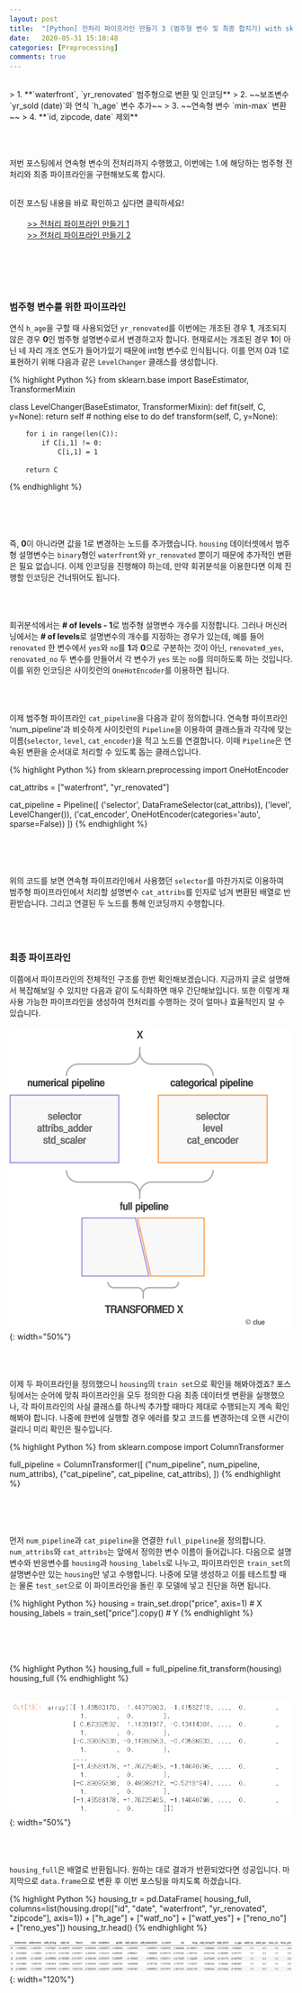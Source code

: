 ```yaml
---
layout: post
title:  "[Python] 전처리 파이프라인 만들기 3 (범주형 변수 및 최종 합치기) with sklearn pipeline processing StandardScaler OneHotEncoder"
date:   2020-05-31 15:10:48
categories: [Preprocessing]
comments: true
---
```

<br>
> 1. **`waterfront`, `yr_renovated` 범주형으로 변환 및 인코딩**
> 2. ~~보조변수 `yr_sold (date)`와 연식 `h_age` 변수 추가~~
> 3. ~~연속형 변수 `min-max` 변환~~
> 4. **`id, zipcode, date` 제외**

<br><br>

저번 포스팅에서 연속형 변수의 전처리까지 수행했고, 이번에는 1.에 해당하는 범주형 전처리와 최종 파이프라인을 구현해보도록 합시다.
<br><br>

이전 포스팅 내용을 바로 확인하고 싶다면 클릭하세요!  <br><br>
&nbsp;&nbsp;&nbsp;&nbsp;&nbsp;&nbsp;&nbsp; [>> 전처리 파이프라인 만들기 1][next-1]<br>
&nbsp;&nbsp;&nbsp;&nbsp;&nbsp;&nbsp;&nbsp; [>> 전처리 파이프라인 만들기 2][next-2]

<br><br><br><br>

### 범주형 변수를 위한 파이프라인
연식 `h_age`을 구할 때 사용되었던 `yr_renovated`를 이번에는 개조된 경우 **1**, 개조되지 않은 경우 **0**인 범주형 설명변수로서 변경하고자 합니다. 현재로서는 개조된 경우 **1**이 아닌 네 자리 개조 연도가 들어가있기 때문에 int형 변수로 인식됩니다. 이를 먼저 0과 1로 표현하기 위해 다음과 같은 `LevelChanger` 클래스를 생성합니다.

{% highlight Python %}
from sklearn.base import BaseEstimator, TransformerMixin

class LevelChanger(BaseEstimator, TransformerMixin):
    def fit(self, C, y=None):
        return self  # nothing else to do
    def transform(self, C, y=None):
        
        for i in range(len(C)):
            if C[i,1] != 0:
                C[i,1] = 1
        
        return C
{% endhighlight %}  
<br><br><br><br>

즉, **0**이 아니라면 값을 1로 변경하는 노드를 추가했습니다. `housing` 데이터셋에서 범주형 설명변수는 `binary`형인 `waterfront`와 `yr_renovated` 뿐이기 때문에 추가적인 변환은 필요 없습니다. 이제 인코딩을 진행해야 하는데, 만약 회귀분석을 이용한다면 이제 진행할 인코딩은 건너뛰어도 됩니다. 
<br><br><br><br>


회귀분석에서는 **# of levels - 1**로 범주형 설명변수 개수를 지정합니다. 그러나 머신러닝에서는 **# of levels**로 설명변수의 개수를 지정하는 경우가 있는데, 예를 들어 `renovated` 한 변수에서 `yes`와 `no`를 **1**과 **0**으로 구분하는 것이 아닌, `renovated_yes`, `renovated_no` 두 변수를 만들어서 각 변수가 `yes` 또는 `no`를 의미하도록 하는 것입니다. 이를 위한 인코딩은 사이킷런의 `OneHotEncoder`를 이용하면 됩니다.
<br><br><br><br>

이제 범주형 파이프라인 `cat_pipeline`을 다음과 같이 정의합니다. 연속형 파이프라인 'num_pipeline'과 비슷하게 사이킷런의 `Pipeline`을 이용하여 클래스들과 각각에 맞는 이름(`selector`, `level`, `cat_encoder`)을 적고 노드를 연결합니다. 이때 `Pipeline`은 연속된 변환을 순서대로 처리할 수 있도록 돕는 클래스입니다.

{% highlight Python %}
from sklearn.preprocessing import OneHotEncoder

cat_attribs = ["waterfront", "yr_renovated"]

cat_pipeline = Pipeline([
        ('selector', DataFrameSelector(cat_attribs)),
        ('level', LevelChanger()),
        ('cat_encoder', OneHotEncoder(categories='auto', sparse=False))
    ])
{% endhighlight %}  
<br><br><br><br>

위의 코드를 보면 연속형 파이프라인에서 사용했던 `selector`를 마찬가지로 이용하여 범주형 파이프라인에서 처리할 설명변수 `cat_attribs`를 인자로 넘겨 변환된 배열로 반환받습니다. 그리고 연결된 두 노드를 통해 인코딩까지 수행합니다.
<br><br><br><br>

### 최종 파이프라인
이쯤에서 파이프라인의 전체적인 구조를 한번 확인해보겠습니다. 지금까지 글로 설명해서 복잡해보일 수 있지만 다음과 같이 도식화하면 매우 간단해보입니다. 또한 이렇게 재사용 가능한 파이프라인을 생성하여 전처리를 수행하는 것이 얼마나 효율적인지 알 수 있습니다.

![proces](/!contents_plot/2020-05-31-1.png){: width="50%"}  
<br><br><br>

이제 두 파이프라인을 정의했으니 `housing`의 `train set`으로 확인을 해봐야겠죠? 포스팅에서는 순어에 맞춰 파이프라인을 모두 정의한 다음 최종 데이터셋 변환을 실행했으나, 각 파이프라인의 사실 클래스를 하나씩 추가할 때마다 제대로 수행되는지 계속 확인해봐야 합니다. 나중에 한번에 실행할 경우 에러를 찾고 코드를 변경하는데 오랜 시간이 걸리니 미리 확인은 필수입니다.


{% highlight Python %}
from sklearn.compose import ColumnTransformer

full_pipeline = ColumnTransformer([
        ("num_pipeline", num_pipeline, num_attribs),
        ("cat_pipeline", cat_pipeline, cat_attribs),
    ])
{% endhighlight %}  
<br><br><br><br>

먼저 `num_pipeline`과 `cat_pipeline`을 연결한 `full_pipeline`을 정의합니다. `num_attribs`와 `cat_attribs`는 앞에서 정의한 변수 이름이 들어갑니다. 다음으로 설명변수와 반응변수를 `housing`과 `housing_labels`로 나누고, 파이프라인은 `train_set`의 설명변수만 있는 `housing`만 넣고 수행합니다. 나중에 모델 생성하고 이를 테스트할 때는 물론 `test_set`으로 이 파이프라인을 돌린 후 모델에 넣고 진단을 하면 됩니다.

{% highlight Python %}
housing = train_set.drop("price", axis=1) # X
housing_labels = train_set["price"].copy() # Y
{% endhighlight %}  
<br><br><br><br>

{% highlight Python %}
housing_full = full_pipeline.fit_transform(housing)
housing_full
{% endhighlight %}  
<br>

![housing_full](/!contents_plot/2020-05-31-2.png){: width="50%"}  
<br><br><br>

`housing_full`은 배열로 반환됩니다. 원하는 대로 결과가 반환되었다면 성공입니다. 마지막으로 `data.frame`으로 변환 후 이번 포스팅을 마치도록 하겠습니다.

{% highlight Python %}
housing_tr = pd.DataFrame(
    housing_full, 
    columns=list(housing.drop(["id", "date", "waterfront", "yr_renovated", "zipcode"], axis=1)) + ["h_age"] + ["watf_no"] + ["watf_yes"] + ["reno_no"] + ["reno_yes"])
housing_tr.head()
{% endhighlight %} 
<br>

![housing_tr](/!contents_plot/2020-05-31-3.png){: width="120%"}  
<br><br><br>


[next-1]: https://givitallugot.github.io/articles/2020-03/Python-preprocessing-1-pipe1
[next-2]: https://givitallugot.github.io/articles/2020-03/Python-preprocessing-2-pipe2